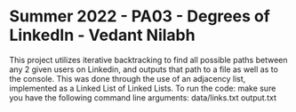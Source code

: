 
# Summer 2022 - PA03 - Degrees of LinkedIn - Vedant Nilabh

This project utilizes iterative backtracking to find all possible paths between any 2 given users on Linkedin, and outputs that path to a file as well 
as to the console. This was done through the use of an adjacency list, implemented as a Linked List of Linked Lists. 
To run the code: make sure you have the following command line arguments: 
data/links.txt output.txt


